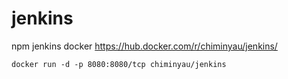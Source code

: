 # jenkins
npm jenkins docker https://hub.docker.com/r/chiminyau/jenkins/
```shell
docker run -d -p 8080:8080/tcp chiminyau/jenkins
```
